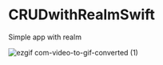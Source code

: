 # CRUDwithRealmSwift
 Simple app with realm
 
![ezgif com-video-to-gif-converted (1)](https://github.com/dsm5e/ENRealmSwift/assets/88927934/c00805ec-d10a-4071-a0ee-60bb04247650)
